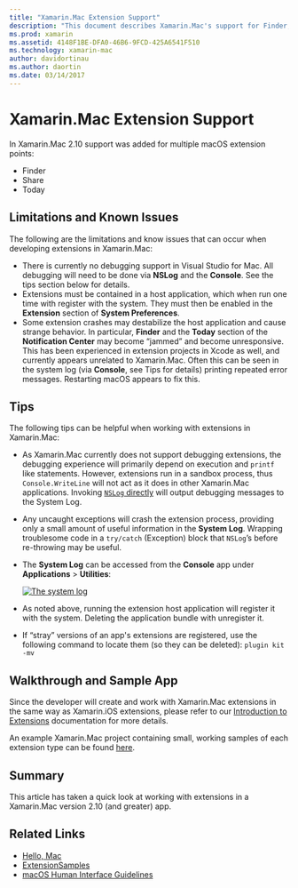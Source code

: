 ```yaml
---
title: "Xamarin.Mac Extension Support"
description: "This document describes Xamarin.Mac's support for Finder, Share, and Today extensions. It examines limitations and known issues, links to a walkthrough and sample app, and provides tips for working with extensions."
ms.prod: xamarin
ms.assetid: 4148F1BE-DFA0-46B6-9FCD-425A6541F510
ms.technology: xamarin-mac
author: davidortinau
ms.author: daortin
ms.date: 03/14/2017
---
```


# Xamarin.Mac Extension Support

In Xamarin.Mac 2.10 support was added for multiple macOS extension points:

- Finder
- Share
- Today

<a name="Limitations-and-Known-Issues"></a>

## Limitations and Known Issues

The following are the limitations and know issues that can occur when developing extensions in Xamarin.Mac:

- There is currently no debugging support in Visual Studio for Mac. All debugging will need to be done via **NSLog** and the **Console**. See the tips section below for details.
- Extensions must be contained in a host application, which when run one time with register with the system. They must then be enabled in the **Extension** section of **System Preferences**. 
- Some extension crashes may destabilize the host application and cause strange behavior. In particular, **Finder** and the **Today** section of the **Notification Center** may become “jammed” and become unresponsive. This has been experienced in extension projects in Xcode as well, and currently appears unrelated to Xamarin.Mac. Often this can be seen in the system log (via **Console**, see Tips for details) printing repeated error messages. Restarting macOS appears to fix this.

<a name="Tips"></a>

## Tips

The following tips can be helpful when working with extensions in Xamarin.Mac:

- As Xamarin.Mac currently does not support debugging extensions, the debugging experience will primarily depend on execution and `printf` like statements. However, extensions run in a sandbox process, thus `Console.WriteLine` will not act as it does in other Xamarin.Mac applications. Invoking [`NSLog` directly](https://gist.github.com/chamons/e2e409013a449cfbe1f2fbe5547f6554) will output debugging messages to the System Log.
- Any uncaught exceptions will crash the extension process, providing only a small amount of useful information in the **System Log**. Wrapping troublesome code in a `try/catch` (Exception) block that `NSLog`’s before re-throwing may be useful.
- The **System Log** can be accessed from the **Console** app under **Applications** > **Utilities**:

    [![](extensions-images/extension02.png "The system log")](extensions-images/extension02.png#lightbox)
- As noted above, running the extension host application will register it with the system. Deleting the application bundle with unregister it. 
- If “stray” versions of an app's extensions are registered, use the following command to locate them (so they can be deleted): `plugin kit -mv`

<a name="Walkthrough-and-Sample-App"></a>

## Walkthrough and Sample App

Since the developer will create and work with Xamarin.Mac extensions in the same way as Xamarin.iOS extensions, please refer to our [Introduction to Extensions](~/ios/platform/extensions.md) documentation for more details.

An example Xamarin.Mac project containing small, working samples of each extension type can be found [here](https://docs.microsoft.com/samples/xamarin/mac-samples/extensionsamples).

<a name="Summary"></a>

## Summary

This article has taken a quick look at working with extensions in a Xamarin.Mac version 2.10 (and greater) app.

## Related Links

- [Hello, Mac](~/mac/get-started/hello-mac.md)
- [ExtensionSamples](https://docs.microsoft.com/samples/xamarin/mac-samples/extensionsamples)
- [macOS Human Interface Guidelines](https://developer.apple.com/design/human-interface-guidelines/macos/overview/themes/)
